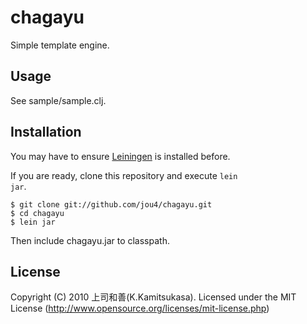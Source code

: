 # chagayu

Simple template engine.


## Usage

See sample/sample.clj.


## Installation

You may have to ensure [Leiningen](http://github.com/technomancy/leiningen) is installed before.

If you are ready, clone this repository and execute <code>lein jar</code>.

    $ git clone git://github.com/jou4/chagayu.git
    $ cd chagayu
    $ lein jar

Then include chagayu.jar to classpath.


## License

Copyright (C) 2010 上司和善(K.Kamitsukasa).
Licensed under the MIT License (http://www.opensource.org/licenses/mit-license.php)
